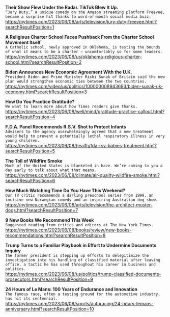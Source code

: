 **Their Show Flew Under the Radar. TikTok Blew It Up.**\
`“Jury Duty,” a unique comedy on the Amazon streaming platform Freevee, became a surprise hit thanks to word-of-mouth social media buzz.`\
https://nytimes.com/2023/06/08/arts/television/jury-duty-freevee.html?searchResultPosition=1

**A Religious Charter School Faces Pushback From the Charter School Movement Itself**\
`A Catholic school, newly approved in Oklahoma, is testing the bounds of what it means to be a charter — uncomfortably so for some leaders.`\
https://nytimes.com/2023/06/08/us/oklahoma-religious-charter-school.html?searchResultPosition=2

**Biden Announces New Economic Agreement With the U.K.**\
`President Biden and Prime Minister Rishi Sunak of Britain said the new plan would strengthen economic ties between the two countries.`\
https://nytimes.com/video/us/politics/100000008943693/biden-sunak-uk-economy.html?searchResultPosition=3

**How Do You Practice Gratitude?**\
`We want to learn more about how Times readers give thanks.`\
https://nytimes.com/2023/06/08/well/mind/gratitude-practice-callout.html?searchResultPosition=4

**F.D.A. Panel Recommends R.S.V. Shot to Protect Infants**\
`Advisers to the agency overwhelmingly agreed that a new treatment would help to prevent a potentially lethal respiratory illness in very young children.`\
https://nytimes.com/2023/06/08/health/fda-rsv-babies-treatment.html?searchResultPosition=5

**The Toll of Wildfire Smoke**\
`Much of the United States is blanketed in haze. We’re coming to you a day early to talk about what that means.`\
https://nytimes.com/2023/06/08/climate/air-quality-wildfire-smoke.html?searchResultPosition=6

**How Much Watching Time Do You Have This Weekend?**\
`Our TV critic recommends a darling preschool series from 1999, an incisive new Norwegian comedy and an inspiring Australian dog show.`\
https://nytimes.com/2023/06/08/arts/television/the-architect-muster-dogs.html?searchResultPosition=7

**9 New Books We Recommend This Week**\
`Suggested reading from critics and editors at The New York Times.`\
https://nytimes.com/2023/06/08/books/review/new-books-recommendations.html?searchResultPosition=8

**Trump Turns to a Familiar Playbook in Effort to Undermine Documents Inquiry**\
`The former president is stepping up efforts to delegitimize the investigation into his handling of classified material after leaving office, a tactic he has used throughout his career in business and politics.`\
https://nytimes.com/2023/06/08/us/politics/trump-classified-documents-prosecutors.html?searchResultPosition=9

**24 Hours of Le Mans: 100 Years of Endurance and Innovation**\
`The famous race, often a testing ground for the automotive industry, has hit its centennial.`\
https://nytimes.com/2023/06/08/sports/autoracing/24-hours-lemans-anniversary.html?searchResultPosition=10


